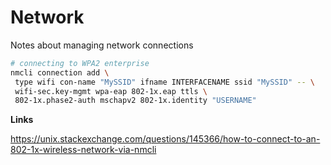# Network

Notes about managing network connections  

```sh
# connecting to WPA2 enterprise
nmcli connection add \
 type wifi con-name "MySSID" ifname INTERFACENAME ssid "MySSID" -- \
 wifi-sec.key-mgmt wpa-eap 802-1x.eap ttls \
 802-1x.phase2-auth mschapv2 802-1x.identity "USERNAME"
```

**Links**  

https://unix.stackexchange.com/questions/145366/how-to-connect-to-an-802-1x-wireless-network-via-nmcli  

